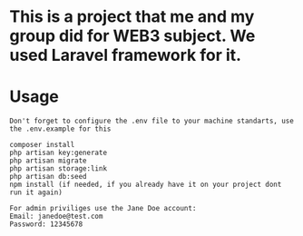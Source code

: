 # This is a project that me and my group did for WEB3 subject. We used Laravel framework for it.
# Usage

    Don't forget to configure the .env file to your machine standarts, use the .env.example for this

    composer install
    php artisan key:generate
    php artisan migrate
    php artisan storage:link
    php artisan db:seed
    npm install (if needed, if you already have it on your project dont run it again)

    For admin priviliges use the Jane Doe account:
    Email: janedoe@test.com
    Password: 12345678

     

